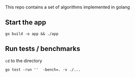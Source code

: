 This repo contains a set of algorithms implemented in golang

## Start the app

`go build -o app && ./app`

## Run tests / benchmarks

`cd` to the directory

`go test -run ''  -bench=. -v ./...`